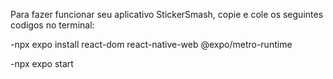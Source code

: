 Para fazer funcionar seu aplicativo StickerSmash, copie e cole os seguintes codigos no terminal:

-npx expo install react-dom react-native-web @expo/metro-runtime 

-npx expo start